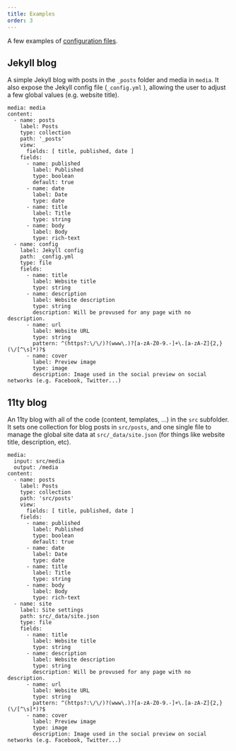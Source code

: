 ```yaml
---
title: Examples
order: 3
---
```

A few examples of [configuration files](/docs/configuration).

## Jekyll blog

A simple Jekyll blog with posts in the `_posts` folder and media in `media`. It also expose the Jekyll config file (`_config.yml` ), allowing the user to adjust a few global values (e.g. website title).

    media: media
    content:
      - name: posts
        label: Posts
        type: collection
        path: '_posts'
        view:
          fields: [ title, published, date ]
        fields:
          - name: published
            label: Published
            type: boolean
            default: true
          - name: date
            label: Date
            type: date
          - name: title
            label: Title
            type: string
          - name: body
            label: Body
            type: rich-text
      - name: config
        label: Jekyll config
        path: _config.yml
        type: file
        fields:
          - name: title
            label: Website title
            type: string
          - name: description
            label: Website description
            type: string
            description: Will be provused for any page with no description.
          - name: url
            label: Website URL
            type: string
            pattern: ^(https?:\/\/)?(www\.)?[a-zA-Z0-9.-]+\.[a-zA-Z]{2,}(\/[^\s]*)?$
          - name: cover
            label: Preview image
            type: image
            description: Image used in the social preview on social networks (e.g. Facebook, Twitter...)
    

## 11ty blog

An 11ty blog with all of the code (content, templates, ...) in the `src` subfolder. It sets one collection for blog posts in `src/posts`, and one single file to manage the global site data at `src/_data/site.json` (for things like website title, description, etc).

    media:
      input: src/media
      output: /media
    content:
      - name: posts
        label: Posts
        type: collection
        path: 'src/posts'
        view:
          fields: [ title, published, date ]
        fields:
          - name: published
            label: Published
            type: boolean
            default: true
          - name: date
            label: Date
            type: date
          - name: title
            label: Title
            type: string
          - name: body
            label: Body
            type: rich-text
      - name: site
        label: Site settings
        path: src/_data/site.json
        type: file
        fields:
          - name: title
            label: Website title
            type: string
          - name: description
            label: Website description
            type: string
            description: Will be provused for any page with no description.
          - name: url
            label: Website URL
            type: string
            pattern: ^(https?:\/\/)?(www\.)?[a-zA-Z0-9.-]+\.[a-zA-Z]{2,}(\/[^\s]*)?$
          - name: cover
            label: Preview image
            type: image
            description: Image used in the social preview on social networks (e.g. Facebook, Twitter...)
